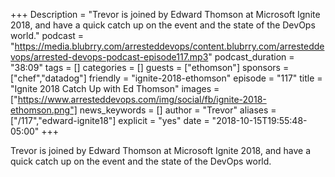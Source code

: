 +++
Description = "Trevor is joined by Edward Thomson at Microsoft Ignite 2018, and have a quick catch up on the event and the state of the DevOps world."
podcast = "https://media.blubrry.com/arresteddevops/content.blubrry.com/arresteddevops/arrested-devops-podcast-episode117.mp3"
podcast_duration = "38:09"
tags = []
categories = []
guests = ["ethomson"]
sponsors = ["chef","datadog"]
friendly = "ignite-2018-ethomson"
episode = "117"
title = "Ignite 2018 Catch Up with Ed Thomson"
images = ["https://www.arresteddevops.com/img/social/fb/ignite-2018-ethomson.png"]
news_keywords = []
author = "Trevor"
aliases = ["/117","edward-ignite18"]
explicit = "yes"
date = "2018-10-15T19:55:48-05:00"
+++

Trevor is joined by Edward Thomson at Microsoft Ignite 2018, and have a quick catch up on the event and the state of the DevOps world.


